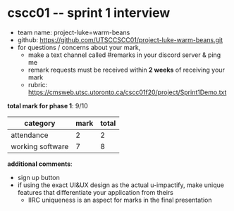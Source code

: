 # cscc01 -- sprint 1 interview

- team name: project-luke=warm-beans
- github: https://github.com/UTSCCSCC01/project-luke-warm-beans.git
- for questions / concerns about your mark,
	- make a text channel called #remarks in your discord server & ping me
    - remark requests must be received within **2 weeks** of receiving your mark
	- rubric: https://cmsweb.utsc.utoronto.ca/cscc01f20/project/Sprint1Demo.txt
	
**total mark for phase 1**: 9/10

|category|mark|total|
|---|---|---|
|attendance|2|2|
|working software|7|8|

**additional comments**:

- sign up button
- if using the exact UI&UX design as the actual u-impactify, make unique features that differentiate your application from theirs
	- IIRC uniqueness is an aspect for marks in the final presentation